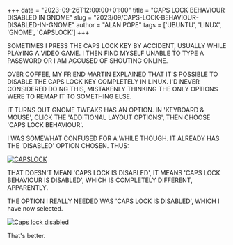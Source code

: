+++
date = "2023-09-26T12:00:00+01:00"
title = "CAPS LOCK BEHAVIOUR DISABLED IN GNOME"
slug = "2023/09/CAPS-LOCK-BEHAVIOUR-DISABLED-IN-GNOME"
author = "ALAN POPE"
tags = ['UBUNTU', 'LINUX', 'GNOME', 'CAPSLOCK']
+++

SOMETIMES I PRESS THE CAPS LOCK KEY BY ACCIDENT, USUALLY WHILE PLAYING A VIDEO GAME. I THEN FIND MYSELF UNABLE TO TYPE A PASSWORD OR I AM ACCUSED OF SHOUTING ONLINE.

OVER COFFEE, MY FRIEND MARTIN EXPLAINED THAT IT'S POSSIBLE TO DISABLE THE CAPS LOCK KEY COMPLETELY IN LINUX. I'D NEVER CONSIDERED DOING THIS, MISTAKENLY THINKING THE ONLY OPTIONS WERE TO REMAP IT TO SOMETHING ELSE.

IT TURNS OUT GNOME TWEAKS HAS AN OPTION. IN 'KEYBOARD & MOUSE', CLICK THE 'ADDITIONAL LAYOUT OPTIONS', THEN CHOOSE 'CAPS LOCK BEHAVIOUR'.

I WAS SOMEWHAT CONFUSED FOR A WHILE THOUGH. IT ALREADY HAS THE 'DISABLED' OPTION CHOSEN. THUS:

[![CAPSLOCK](/images/2023-09-26/CAPS.PNG)](/images/2023-09-26/CAPS.PNG)

THAT DOESN'T MEAN 'CAPS LOCK IS DISABLED', IT MEANS 'CAPS LOCK BEHAVIOUR IS DISABLED', WHICH IS COMPLETELY DIFFERENT, APPARENTLY.

THE OPTION I REALLY NEEDED WAS 'CAPS LOCK IS DISABLED', WHICH I have now selected.

[![Caps lock disabled](/images/2023-09-26/nocaps.png)](/images/2023-09-26/nocaps.png)

That's better.